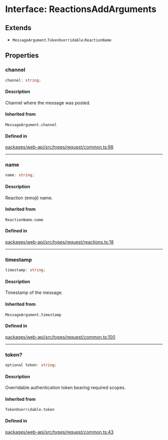 # Interface: ReactionsAddArguments

## Extends

- `MessageArgument`.`TokenOverridable`.`ReactionName`

## Properties

### channel

```ts
channel: string;
```

#### Description

Channel where the message was posted.

#### Inherited from

`MessageArgument.channel`

#### Defined in

[packages/web-api/src/types/request/common.ts:98](https://github.com/slackapi/node-slack-sdk/blob/c15385ef93ccdde9702f52f7d1f445999203d794/packages/web-api/src/types/request/common.ts#L98)

***

### name

```ts
name: string;
```

#### Description

Reaction (emoji) name.

#### Inherited from

`ReactionName.name`

#### Defined in

[packages/web-api/src/types/request/reactions.ts:18](https://github.com/slackapi/node-slack-sdk/blob/c15385ef93ccdde9702f52f7d1f445999203d794/packages/web-api/src/types/request/reactions.ts#L18)

***

### timestamp

```ts
timestamp: string;
```

#### Description

Timestamp of the message.

#### Inherited from

`MessageArgument.timestamp`

#### Defined in

[packages/web-api/src/types/request/common.ts:100](https://github.com/slackapi/node-slack-sdk/blob/c15385ef93ccdde9702f52f7d1f445999203d794/packages/web-api/src/types/request/common.ts#L100)

***

### token?

```ts
optional token: string;
```

#### Description

Overridable authentication token bearing required scopes.

#### Inherited from

`TokenOverridable.token`

#### Defined in

[packages/web-api/src/types/request/common.ts:43](https://github.com/slackapi/node-slack-sdk/blob/c15385ef93ccdde9702f52f7d1f445999203d794/packages/web-api/src/types/request/common.ts#L43)
